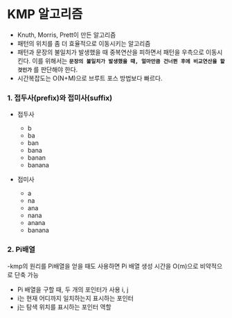 # KMP 알고리즘

- Knuth, Morris, Prett이 만든 알고리즘
- 패턴의 위치를 좀 더 효율적으로 이동시키는 알고리즘
- 패턴과 문장의 불일치가 발생했을 때 중복연산을 피하면서 패턴을 우측으로 이동시킨다. 이를 위해서는 **`문장의 불일치가 발생했을 때, 얼마만큼 건너뛴 후에 비교연산을 할 것인가`** 를 판단해야 한다.
- 시간복잡도는 O(N+M)으로 브루트 포스 방법보다 빠르다.

### 1. 접두사(prefix)와 접미사(suffix)

- 접두사
    - b
    - ba
    - ban
    - bana
    - banan
    - banana

- 접미사
    - a
    - na
    - ana
    - nana
    - anana
    - banana

### 2. Pi배열
-kmp의 원리를 Pi배열을 얻을 때도 사용하면 Pi 배열 생성 시간을 O(m)으로 비약적으로 단축 가능
- Pi 배열을 구할 때, 두 개의 포인터가 사용 i, j
- i는 현재 어디까지 일치하는지 표시하는 포인터
- j는 탐색 위치를 표시하는 포인터 역할


